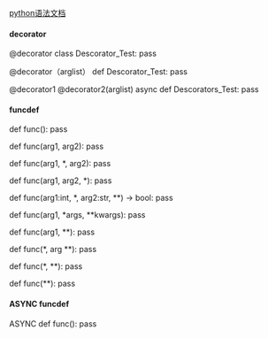 [python语法文档](https://github.com/python/cpython/blob/master/Grammar/Grammar)

#### decorator

@decorator
class Descorator_Test:
  pass
  
@decorator（arglist）
def Descorator_Test:
  pass

@decorator1
@decorator2(arglist)
async def Descorators_Test:
  pass
  
#### funcdef
def func():
  pass

def func(arg1, arg2):
  pass
  
def func(arg1, *, arg2):
  pass

def func(arg1, arg2, *):
  pass
  
def func(arg1:int, *, arg2:str, **) -> bool:
  pass
  
def func(arg1, *args, **kwargs):
  pass
  
def func(arg1, **):
  pass
  
def func(*, arg **):
  pass
  
def func(*, **):
  pass
  
def func(**):
  pass
  
#### ASYNC funcdef
ASYNC def func():
  pass
